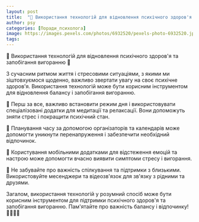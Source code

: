 ```yaml
---
layout: post
title:  "📱 Використання технологій для відновлення психічного здоров'я та запобігання вигоранню."
author: psy
categories: [Поради_психолога]
image: https://images.pexels.com/photos/6932520/pexels-photo-6932520.jpeg?auto=compress&cs=tinysrgb&fit=crop&h=627&w=1200
tags: 
---
```


📱 Використання технологій для відновлення психічного здоров'я та запобігання вигоранню 🧠

З сучасним ритмом життя і стресовими ситуаціями, з якими ми зіштовхуємося щоденно, важливо звертати увагу на своє психічне здоров'я. Використання технологій може бути корисним інструментом для відновлення балансу і запобігання вигоранню.

🌿 Перш за все, важливо встановити режим дня і використовувати спеціалізовані додатки для медитації та релаксації. Вони допоможуть зняти стрес і покращити психічний стан.

📅 Планування часу за допомогою організаторів та календарів може допомогти уникнути перенапруження і забезпечити необхідний відпочинок.

📱 Користування мобільними додатками для відстеження емоцій та настрою може допомогти вчасно виявити симптоми стресу і вигорання.

💬 Не забувайте про важність спілкування та підтримки з близькими. Використовуйте месенджери та відеозв'язок для зв'язку з рідними та друзями.

Загалом, використання технологій у розумний спосіб може бути корисним інструментом для підтримки психічного здоров'я та запобігання вигоранню. Пам'ятайте про важність балансу і відпочинку! 🌿🧘‍♂️📱


